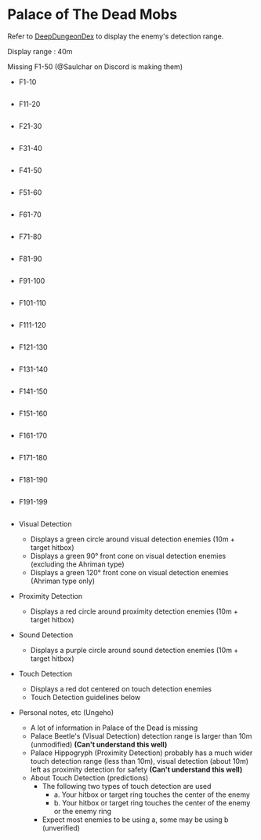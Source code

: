 # Palace of The Dead Mobs

Refer to [DeepDungeonDex](https://github.com/wolfcomp/DeepDungeonDex) to display the enemy's detection range.

Display range : 40m

Missing F1-50 (@Saulchar on Discord is making them)

* F1-10
```

```
* F11-20
```

```
* F21-30
```

```
* F31-40
```

```
* F41-50
```

```
* F51-60
```

```
* F61-70
```

```
* F71-80
```

```
* F81-90
```

```
* F91-100
```

```
* F101-110
```

```
* F111-120
```

```
* F121-130
```

```
* F131-140
```

```
* F141-150
```

```
* F151-160
```

```
* F161-170
```

```
* F171-180
```

```
* F181-190
```

```
* F191-199
```

```
* Visual Detection
   * Displays a green circle around visual detection enemies (10m + target hitbox)
   * Displays a green 90° front cone on visual detection enemies (excluding the Ahriman type)
   * Displays a green 120° front cone on visual detection enemies (Ahriman type only)
* Proximity Detection
   * Displays a red circle around proximity detection enemies (10m + target hitbox)
* Sound Detection
   * Displays a purple circle around sound detection enemies (10m + target hitbox)
* Touch Detection
   * Displays a red dot centered on touch detection enemies
   * Touch Detection guidelines below

* Personal notes, etc (Ungeho)
   * A lot of information in Palace of the Dead is missing
   * Palace Beetle's (Visual Detection) detection range is larger than 10m (unmodified) **(Can't understand this well)**
   * Palace Hippogryph (Proximity Detection) probably has a much wider touch detection range (less than 10m), visual detection (about 10m) left as proximity detection for safety **(Can't understand this well)**
   * About Touch Detection (predictions)
      * The following two types of touch detection are used
        * a. Your hitbox or target ring touches the center of the enemy
        * b. Your hitbox or target ring touches the center of the enemy or the enemy ring
      * Expect most enemies to be using a, some may be using b (unverified)

